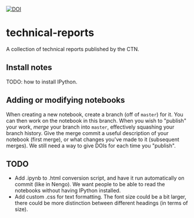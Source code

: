 [![DOI](https://zenodo.org/badge/19758/ctn-archive/technical-reports.svg)](https://zenodo.org/badge/latestdoi/19758/ctn-archive/technical-reports)

technical-reports
=================

A collection of technical reports published by the CTN.

Install notes
-------------
TODO: how to install IPython.

Adding or modifying notebooks
-----------------------------
When creating a new notebook, create a branch (off of `master`) for it. You can then work on the notebook in this branch. When you wish to "publish" your work, *merge* your branch into `master`, effectively squashing your branch history. Give the merge commit a useful description of your notebook (first merge), or what changes you've made to it (subsequent merges). We still need a way to give DOIs for each time you "publish".

TODO
----
- Add .ipynb to .html conversion script, and have it run automatically on commit (like in Nengo). We want people to be able to read the notebooks without having IPython installed.
- Add custom .css for text formatting. The font size could be a bit larger, there could be more distinction between different headings (in terms of size).
